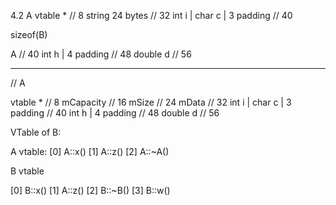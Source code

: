 4.2
A
vtable * // 8
string 24 bytes // 32
int i | char c | 3 padding // 40


sizeof(B)

A // 40
int h | 4 padding // 48
double d // 56

---

// A

vtable * // 8
mCapacity // 16
mSize // 24
mData // 32
int i | char c | 3 padding // 40
int h | 4 padding // 48
double d // 56

VTable of B:

A vtable:
[0] A::x()
[1] A::z()
[2] A::~A()

B vtable

[0] B::x()
[1] A::z()
[2] B::~B()
[3] B::w()
